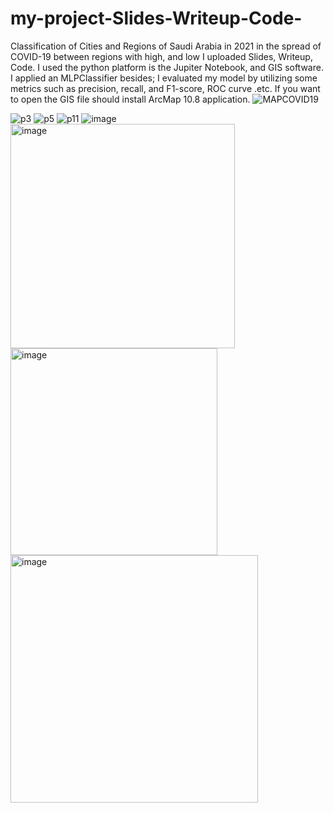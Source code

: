 # my-project-Slides-Writeup-Code-
Classification of Cities and Regions of Saudi Arabia in 2021 in the spread of COVID-19 between regions with high, and low
I uploaded Slides, Writeup, Code. 
I used the python platform is the Jupiter Notebook, and GIS software. 
I applied an MLPClassifier besides; I evaluated my model by utilizing some metrics such as precision, recall, and F1-score, ROC curve .etc.
If you want to open the GIS file should install ArcMap 10.8 application. 
![MAPCOVID19](https://user-images.githubusercontent.com/74384259/138259086-7d02edb7-450c-41c1-87a3-3ed0a94d2dfb.png)

![p3](https://user-images.githubusercontent.com/74384259/138259200-73a87f8b-a4f4-4e5c-a100-1f204412491d.png)
![p5](https://user-images.githubusercontent.com/74384259/138259271-53d95333-b8d2-482a-b7f6-a8db4fc74c09.png)
![p11](https://user-images.githubusercontent.com/74384259/138259396-9ed86530-32f9-4f27-b621-389826f7c218.png)
![image](https://user-images.githubusercontent.com/74384259/192551010-5ff159c7-56d4-44c8-b23d-ace1f14334f1.png)
<img width="359" alt="image" src="https://user-images.githubusercontent.com/74384259/192587061-9d6360ae-18f4-444a-bf27-d3827d6a6a25.png">
<img width="331" alt="image" src="https://user-images.githubusercontent.com/74384259/192587148-b43e01b9-6cba-4371-9067-ad6bb2715c19.png">
<img width="396" alt="image" src="https://user-images.githubusercontent.com/74384259/192587300-4e3dd488-ff3d-4907-a86a-5209201bbde7.png">


